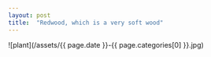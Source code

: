 ```yaml
---
layout: post
title:  "Redwood, which is a very soft wood"
---
```


![plant](/assets/{{ page.date }}-{{ page.categories[0] }}.jpg)
